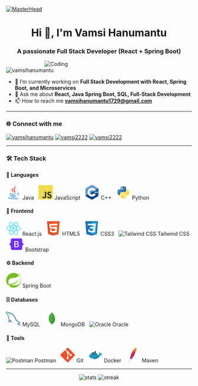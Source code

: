 [![MasterHead](https://raw.githubusercontent.com/halfrost/halfrost/master/icons/header_.png)](https://github.com/vamsihanumantu)


<h1 align="center">Hi 👋, I'm Vamsi Hanumantu</h1>
<h3 align="center">A passionate Full Stack Developer (React + Spring Boot)</h3>

<img align="right" alt="Coding" width="400" src="https://raw.githubusercontent.com/abhisheknaiidu/abhisheknaiidu/master/code.gif">


<p align="left"> <img src="https://komarev.com/ghpvc/?username=vamsihanumantu&label=Profile%20views&color=0e75b6&style=flat" alt="vamsihanumantu" /> </p>

- 🌱 I’m currently working on **Full Stack Development with React, Spring Boot, and Microservices**  
- 💬 Ask me about **React, Java Spring Boot, SQL, Full-Stack Development**  
- 📫 How to reach me **vamsihanumantu1729@gmail.com**

---

### 🌐 Connect with me
<p align="left">
<a href="https://linkedin.com/in/vamsihanumantu" target="blank"><img align="center" src="https://raw.githubusercontent.com/rahuldkjain/github-profile-readme-generator/master/src/images/icons/Social/linked-in-alt.svg" alt="vamsihanumantu" height="30" width="40" /></a>
<a href="https://www.codechef.com/users/vamsi2222" target="blank"><img align="center" src="https://cdn.jsdelivr.net/npm/simple-icons@3.1.0/icons/codechef.svg" alt="vamsi2222" height="30" width="40" /></a>
<a href="https://www.leetcode.com/vamsi2222" target="blank"><img align="center" src="https://raw.githubusercontent.com/rahuldkjain/github-profile-readme-generator/master/src/images/icons/Social/leet-code.svg" alt="vamsi2222" height="30" width="40" /></a>
</p>

---
### 🛠️ Tech Stack

#### 🚀 Languages
<p align="left">
  <img src="https://raw.githubusercontent.com/devicons/devicon/master/icons/java/java-original.svg" alt="Java" width="40" height="40"/> Java &nbsp;
  <img src="https://raw.githubusercontent.com/devicons/devicon/master/icons/javascript/javascript-original.svg" alt="JavaScript" width="40" height="40"/> JavaScript &nbsp;
  <img src="https://raw.githubusercontent.com/devicons/devicon/master/icons/cplusplus/cplusplus-original.svg" alt="C++" width="40" height="40"/> C++ &nbsp;
  <img src="https://raw.githubusercontent.com/devicons/devicon/master/icons/python/python-original.svg" alt="Python" width="40" height="40"/> Python
</p>

#### 🎨 Frontend
<p align="left">
  <img src="https://raw.githubusercontent.com/devicons/devicon/master/icons/react/react-original.svg" alt="React.js" width="40" height="40"/> React.js &nbsp;
  <img src="https://raw.githubusercontent.com/devicons/devicon/master/icons/html5/html5-original.svg" alt="HTML5" width="40" height="40"/> HTML5 &nbsp;
  <img src="https://raw.githubusercontent.com/devicons/devicon/master/icons/css3/css3-original.svg" alt="CSS3" width="40" height="40"/> CSS3 &nbsp;
  <img src="https://www.vectorlogo.zone/logos/tailwindcss/tailwindcss-icon.svg" alt="Tailwind CSS" width="40" height="40"/> Tailwind CSS &nbsp;
  <img src="https://raw.githubusercontent.com/devicons/devicon/master/icons/bootstrap/bootstrap-plain.svg" alt="Bootstrap" width="40" height="40"/> Bootstrap
</p>

#### ⚙️ Backend
<p align="left">
  <img src="https://raw.githubusercontent.com/devicons/devicon/master/icons/spring/spring-original.svg" alt="Spring Boot" width="40" height="40"/> Spring Boot
</p>

#### 🗄️ Databases
<p align="left">
  <img src="https://raw.githubusercontent.com/devicons/devicon/master/icons/mysql/mysql-original.svg" alt="MySQL" width="40" height="40"/> MySQL &nbsp;
  <img src="https://raw.githubusercontent.com/devicons/devicon/master/icons/mongodb/mongodb-original.svg" alt="MongoDB" width="40" height="40"/> MongoDB &nbsp;
  <img src="https://www.vectorlogo.zone/logos/oracle/oracle-icon.svg" alt="Oracle" width="40" height="40"/> Oracle
</p>

#### 🧰 Tools
<p align="left">
  <img src="https://www.vectorlogo.zone/logos/getpostman/getpostman-icon.svg" alt="Postman" width="40" height="40"/> Postman &nbsp;
  <img src="https://raw.githubusercontent.com/devicons/devicon/master/icons/git/git-original.svg" alt="Git" width="40" height="40"/> Git &nbsp;
  <img src="https://raw.githubusercontent.com/devicons/devicon/master/icons/docker/docker-original.svg" alt="Docker" width="40" height="40"/> Docker &nbsp;
  <img src="https://raw.githubusercontent.com/devicons/devicon/master/icons/apache/apache-original.svg" alt="Maven" width="40" height="40"/> Maven
</p>


---

<p align="center">
  <img src="https://github-readme-stats.vercel.app/api?username=vamsihanumantu&show_icons=true&theme=tokyonight" alt="stats" />
  <img src="https://github-readme-streak-stats.herokuapp.com/?user=vamsihanumantu&theme=tokyonight" alt="streak" />
</p>

